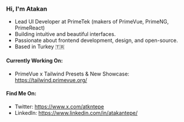 ### Hi, I'm Atakan

- Lead UI Developer at PrimeTek (makers of PrimeVue, PrimeNG, PrimeReact)
- Building intuitive and beautiful interfaces.
- Passionate about frontend development, design, and open-source.
- Based in Turkey 🇹🇷

#### Currently Working On:

- PrimeVue x Tailwind Presets & New Showcase: https://tailwind.primevue.org/

  
#### Find Me On:

- Twitter: https://www.x.com/atkntepe
- LinkedIn: https://www.linkedin.com/in/atakantepe/

